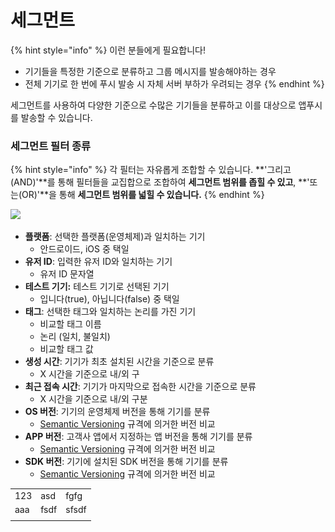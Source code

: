 # 세그먼트

{% hint style="info" %}
이런 분들에게 필요합니다!

* 기기들을 특정한 기준으로 분류하고 그룹 메시지를 발송해야하는 경우
* 전체 기기로 한 번에 푸시 발송 시 자체 서버 부하가 우려되는 경우
{% endhint %}

세그먼트를 사용하여 다양한 기준으로 수많은 기기들을 분류하고 이를 대상으로 앱푸시를 발송할 수 있습니다.

### **세그먼트 필터 종류**

{% hint style="info" %}
각 필터는 자유롭게 조합할 수 있습니다. **'그리고(AND)'**를 통해 필터들을 교집합으로 조합하여 **세그먼트 범위를 좁힐 수 있고**, **'또는(OR)'**을 통해 **세그먼트 범위를 넓힐 수 있습니다.**
{% endhint %}

![](<../.gitbook/assets/스크린샷 2022-06-03 오후 5.21.43.png>)

* **플랫폼**: 선택한 플랫폼(운영체제)과 일치하는 기기
  * 안드로이드, iOS 중 택일
* **유저 ID**: 입력한 유저 ID와 일치하는 기기
  * 유저 ID 문자열
* **테스트 기기:** 테스트 기기로 선택된 기기
  * 입니다(true), 아닙니다(false) 중 택일
* **태그**: 선택한 태그와 일치하는 논리를 가진 기기
  * 비교할 태그 이름
  * 논리 (일치, 불일치)
  * 비교할 태그 값
* **생성 시간**: 기기가 최초 설치된 시간을 기준으로 분류
  * X 시간을 기준으로 내/외 구
* **최근 접속 시간**: 기기가 마지막으로 접속한 시간을 기준으로 분류
  * X 시간을 기준으로 내/외 구분
* **OS 버전**: 기기의 운영체제 버전을 통해 기기를 분류
  * [Semantic Versioning](https://semver.org/) 규격에 의거한 버전 비교
* **APP 버전**: 고객사 앱에서 지정하는 앱 버전을 통해 기기를 분류
  * [Semantic Versioning](https://semver.org/) 규격에 의거한 버전 비교
* **SDK 버전**: 기기에 설치된 SDK 버전을 통해 기기를 분류
  * [Semantic Versioning](https://semver.org/) 규격에 의거한 버전 비교



|     |      |       |
| --- | ---- | ----- |
| 123 | asd  | fgfg  |
| aaa | fsdf | sfsdf |
|     |      |       |
